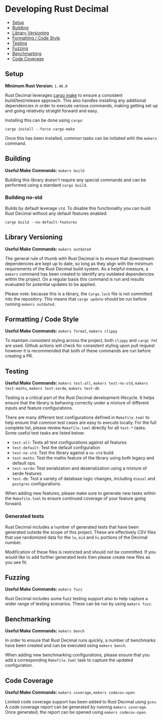 Developing Rust Decimal
=======================

* [Setup](#setup)
* [Building](#building)
* [Library Versioning](#library-versioning)
* [Formatting / Code Style](#formatting--code-style)
* [Testing](#testing)
* [Fuzzing](#fuzzing)
* [Benchmarking](#benchmarking)
* [Code Coverage](#code-coverage)

## Setup

**Minimum Rust Version:** `1.46.0`

Rust Decimal leverages [cargo make](https://github.com/sagiegurari/cargo-make) to ensure a consistent build/test/release
approach. This also handles installing any additional dependencies in order to execute various commands, making getting set 
up and going relatively straight forward and easy.

Installing this can be done using `cargo`:

```shell
cargo install --force cargo-make
```

Once this has been installed, common tasks can be initiated with the `makers` command. 

## Building

**Useful Make Commands:** `makers build`

Building this library doesn't require any special commands and can be performed using a standard `cargo build`. 

### Building no-std

Builds by default leverage `std`. To disable this functionality you can build Rust Decimal without any default features
enabled:

```shell
cargo build --no-default-features
```

## Library Versioning

**Useful Make Commands:** `makers outdated`

The general rule of thumb with Rust Decimal is to ensure that downstream dependencies are kept up to date, so long as they 
align with the minimum requirements of the Rust Decimal build system. As a helpful measure, a `makers` command has been created
to identify any outdated dependencies within the project. On a regular basis this command is run and results evaluated for potential
updates to be applied.

Please note: because this is a library, the `Cargo.lock` file is not committed into the repository. This means that `cargo update` 
should be run before running `makers outdated`.

## Formatting / Code Style

**Useful Make Commands:** `makers format`, `makers clippy`

To maintain consistent styling across the project, both `clippy` and `cargo fmt` are used. Github actions will
check for consistent styling upon pull request however it is recommended that both of these commands are run before creating
a PR.

## Testing

**Useful Make Commands:** `makers test-all`, `makers test-no-std`, `makers test-maths`, `makers test-serde`, `makers test-db`

Testing is a critical part of the Rust Decimal development lifecycle. It helps ensure that the library is behaving correctly under
a mixture of different inputs and feature configurations. 

There are many different test configurations defined in `Makefile.toml` to help ensure that common test cases are easy to execute locally.
For the full complete list, please review `Makefile.toml` directly for all `test-*` tasks. Some useful test tasks are listed below:

* `test-all`: Tests all test configurations against all features
* `test-default`: Test the default configuration
* `test-no-std`: Test the library against a `no-std` build
* `test-maths`: Test the maths feature of the library using both legacy and default ops.
* `test-serde`: Test serialization and deserialization using a mixture of serde features
* `test-db`: Test a variety of database logic changes, including `diesel` and `postgres` configurations.

When adding new features, please make sure to generate new tasks within the `Makefile.toml` to ensure continued
coverage of your feature going forward.

### Generated tests

Rust Decimal includes a number of generated tests that have been generated outside the scope of this project. These are
effectively CSV files that use randomized data for the `lo`, `mid` and `hi` portions of the Decimal number.

Modification of these files is restricted and should not be committed. If you would like to add further generated tests then
please create new files as you see fit.

## Fuzzing

**Useful Make Commands:** `makers fuzz`

Rust Decimal includes some fuzz testing support also to help capture a wider range of testing scenarios. These can be
run by using `makers fuzz`.

## Benchmarking

**Useful Make Commands:** `makers bench`

In order to ensure that Rust Decimal runs quickly, a number of benchmarks have been created and can be executed using
`makers bench`. 

When adding new benchmarking configurations, please ensure that you add a corresponding `Makefile.toml` task to capture the
updated configuration.

## Code Coverage

**Useful Make Commands:** `makers coverage`, `makers codecov-open`

Limited code coverage support has been added to Rust Decimal using `gcov`. A code coverage report
can be generated by running `makers coverage`. Once generated, the report can be opened using `makers codecov-open`.